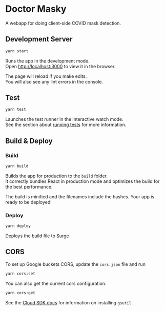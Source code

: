 # Doctor Masky

A webapp for doing client-side COVID mask detection.

## Development Server

```bash
yarn start
```

Runs the app in the development mode.<br />
Open [http://localhost:3000](http://localhost:3000) to view it in the browser.

The page will reload if you make edits.<br />
You will also see any lint errors in the console.

## Test

```bash
yarn test
```

Launches the test runner in the interactive watch mode.<br />
See the section about [running tests](https://facebook.github.io/create-react-app/docs/running-tests) for more information.

## Build & Deploy

### Build

```bash
yarn build
```

Builds the app for production to the `build` folder.<br />
It correctly bundles React in production mode and optimizes the build for the best performance.

The build is minified and the filenames include the hashes.
Your app is ready to be deployed!

### Deploy

```bash
yarn deploy
```

Deploys the build file to [Surge](https://surge.sh)


## CORS

To set up Google buckets CORS, update the `cors.json` file and run

```bash
yarn cors:set
```

You can also get the current cors configuration.

```bash
yarn cors:get
```

See the [Cloud SDK docs](https://cloud.google.com/storage/docs/gsutil) for information on installing `gsutil`.
